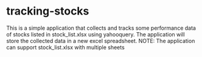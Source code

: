 # tracking-stocks
This is a simple application that collects and tracks some performance data of stocks listed in stock_list.xlsx using yahooquery.
The application will store the collected data in a new excel spreadsheet.
NOTE: The application can support stock_list.xlsx with multiple sheets